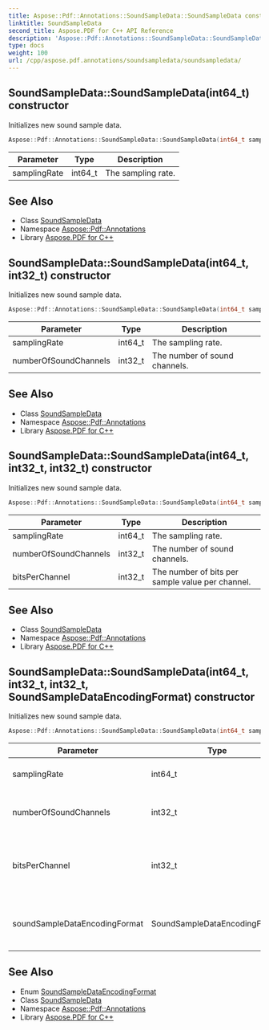 ```yaml
---
title: Aspose::Pdf::Annotations::SoundSampleData::SoundSampleData constructor
linktitle: SoundSampleData
second_title: Aspose.PDF for C++ API Reference
description: 'Aspose::Pdf::Annotations::SoundSampleData::SoundSampleData constructor. Initializes new sound sample data in C++.'
type: docs
weight: 100
url: /cpp/aspose.pdf.annotations/soundsampledata/soundsampledata/
---
```

## SoundSampleData::SoundSampleData(int64_t) constructor


Initializes new sound sample data.

```cpp
Aspose::Pdf::Annotations::SoundSampleData::SoundSampleData(int64_t samplingRate)
```


| Parameter | Type | Description |
| --- | --- | --- |
| samplingRate | int64_t | The sampling rate. |

## See Also

* Class [SoundSampleData](../)
* Namespace [Aspose::Pdf::Annotations](../../)
* Library [Aspose.PDF for C++](../../../)
## SoundSampleData::SoundSampleData(int64_t, int32_t) constructor


Initializes new sound sample data.

```cpp
Aspose::Pdf::Annotations::SoundSampleData::SoundSampleData(int64_t samplingRate, int32_t numberOfSoundChannels)
```


| Parameter | Type | Description |
| --- | --- | --- |
| samplingRate | int64_t | The sampling rate. |
| numberOfSoundChannels | int32_t | The number of sound channels. |

## See Also

* Class [SoundSampleData](../)
* Namespace [Aspose::Pdf::Annotations](../../)
* Library [Aspose.PDF for C++](../../../)
## SoundSampleData::SoundSampleData(int64_t, int32_t, int32_t) constructor


Initializes new sound sample data.

```cpp
Aspose::Pdf::Annotations::SoundSampleData::SoundSampleData(int64_t samplingRate, int32_t numberOfSoundChannels, int32_t bitsPerChannel)
```


| Parameter | Type | Description |
| --- | --- | --- |
| samplingRate | int64_t | The sampling rate. |
| numberOfSoundChannels | int32_t | The number of sound channels. |
| bitsPerChannel | int32_t | The number of bits per sample value per channel. |

## See Also

* Class [SoundSampleData](../)
* Namespace [Aspose::Pdf::Annotations](../../)
* Library [Aspose.PDF for C++](../../../)
## SoundSampleData::SoundSampleData(int64_t, int32_t, int32_t, SoundSampleDataEncodingFormat) constructor


Initializes new sound sample data.

```cpp
Aspose::Pdf::Annotations::SoundSampleData::SoundSampleData(int64_t samplingRate, int32_t numberOfSoundChannels, int32_t bitsPerChannel, SoundSampleDataEncodingFormat soundSampleDataEncodingFormat)
```


| Parameter | Type | Description |
| --- | --- | --- |
| samplingRate | int64_t | The sampling rate. |
| numberOfSoundChannels | int32_t | The number of sound channels. |
| bitsPerChannel | int32_t | The number of bits per sample value per channel. |
| soundSampleDataEncodingFormat | SoundSampleDataEncodingFormat | The encoding format for the sample data. |



## See Also

* Enum [SoundSampleDataEncodingFormat](../../soundsampledataencodingformat/)
* Class [SoundSampleData](../)
* Namespace [Aspose::Pdf::Annotations](../../)
* Library [Aspose.PDF for C++](../../../)
